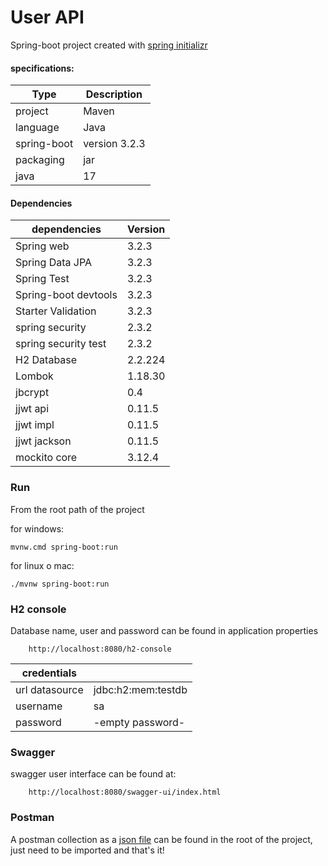 # User API

Spring-boot project created with [spring initializr](https://start.spring.io/)
#### specifications:

| Type          | Description   |
| ------------- | ------------- |
|project        | Maven         |
|language       | Java          |
|spring-boot    | version 3.2.3 |
|packaging      | jar           |
|java           | 17            |

#### Dependencies

|dependencies           | Version   |
| --------------------- | --------- |
| Spring web            | 3.2.3     |
| Spring Data JPA       | 3.2.3     |
| Spring Test           | 3.2.3     |
| Spring-boot devtools  | 3.2.3     |
| Starter Validation    | 3.2.3     |
| spring security       | 2.3.2     |
| spring security test  | 2.3.2     |
| H2 Database           | 2.2.224   |
| Lombok                | 1.18.30   |
| jbcrypt               | 0.4       |
| jjwt api              | 0.11.5    |
| jjwt impl             | 0.11.5    |
| jjwt jackson          | 0.11.5    |
| mockito core          | 3.12.4    |

### Run
From the root path of the project

for windows:
```
mvnw.cmd spring-boot:run
```
for linux o mac:
```
./mvnw spring-boot:run
```

### H2 console

Database name, user and password can be found in application properties

```
	http://localhost:8080/h2-console
```

| credentials           |           |
| --------------------- | --------- |
| url datasource        | jdbc:h2:mem:testdb |
| username              | sa               |
| password              | -empty password- |


### Swagger

swagger user interface can be found at:

```
	http://localhost:8080/swagger-ui/index.html
```


### Postman

A postman collection as a [json file](UserApi.postman_collection.json)  can be found in the root of the project, just need to be imported and that's it!

